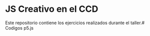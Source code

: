 # JS Creativo en el CCD

Este repositorio contiene los ejercicios realizados durante el taller.# Codigos p5.js
